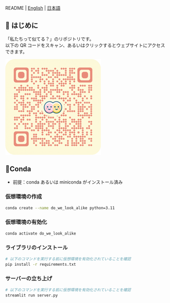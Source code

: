 README | [English](/README/README_EN.md) | [日本語](/README/README_JP.md)

## 🚀 はじめに

「私たちって似てる？」のリポジトリです。  
以下の QR コードをスキャン、あるいはクリックするとウェブサイトにアクセスできます。

[![QR-Code of WebSite](/data/QRCode.png)](https://do-we-look-alike.streamlit.app/)

## 🐍Conda

- 前提：conda あるいは miniconda がインストール済み

### 仮想環境の作成

```bash
conda create --name do_we_look_alike python=3.11
```

### 仮想環境の有効化

```bash
conda activate do_we_look_alike
```

### ライブラリのインストール

```bash
# 以下のコマンドを実行する前に仮想環境を有効化されていることを確認
pip install -r requirements.txt
```

### サーバーの立ち上げ

```bash
# 以下のコマンドを実行する前に仮想環境を有効化されていることを確認
streamlit run server.py
```
